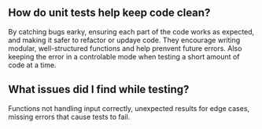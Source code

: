 ## How do unit tests help keep code clean?
By catching bugs earky, ensuring each part of the code works as expected, and making it safer to refactor or updaye code. They encourage writing modular, well-structured functions and help prenvent future errors. Also keeping the error in a controlable mode when testing a short amount of code at a time.
## What issues did I find while testing?
Functions not handling input correctly, unexpected results for edge cases, missing errors that cause tests to fail.